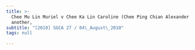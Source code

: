 ```yaml
---
title: >-
  Chee Mu Lin Muriel v Chee Ka Lin Caroline (Chee Ping Chian Alexander and
  another,
subtitle: "[2010] SGCA 27 / 04\_August\_2010"
tags: null

---
```


